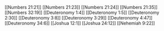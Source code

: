 [[Numbers 21:21]]
[[Numbers 21:23]]
[[Numbers 21:24]]
[[Numbers 21:35]]
[[Numbers 32:19]]
[[Deuteronomy 1:4]]
[[Deuteronomy 1:5]]
[[Deuteronomy 2:30]]
[[Deuteronomy 3:8]]
[[Deuteronomy 3:29]]
[[Deuteronomy 4:47]]
[[Deuteronomy 34:6]]
[[Joshua 12:1]]
[[Joshua 24:12]]
[[Nehemiah 9:22]]
